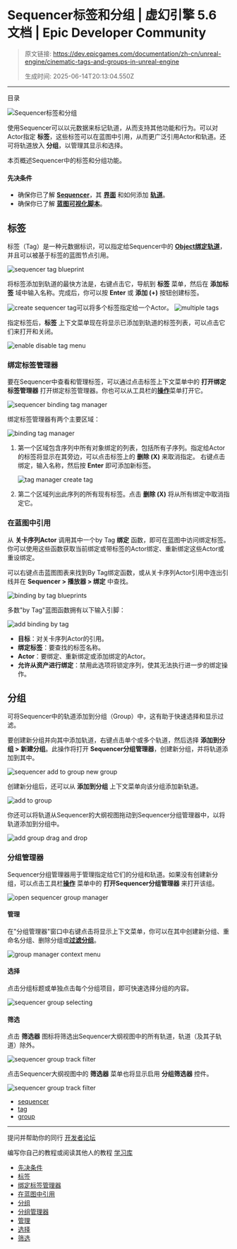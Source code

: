 # Sequencer标签和分组 | 虚幻引擎 5.6 文档 | Epic Developer Community

> 原文链接: https://dev.epicgames.com/documentation/zh-cn/unreal-engine/cinematic-tags-and-groups-in-unreal-engine
> 
> 生成时间: 2025-06-14T20:13:04.550Z

---

目录

![Sequencer标签和分组](https://dev.epicgames.com/community/api/documentation/image/c1b28fe2-a395-4ab3-9b36-22b688e4ce10?resizing_type=fill&width=1920&height=335)

使用Sequencer可以以元数据来标记轨道，从而支持其他功能和行为。可以对Actor指定 **标签**，这些标签可以在蓝图中引用，从而更广泛引用Actor和轨道。还可将轨道放入 **分组**，以管理其显示和选择。

本页概述Sequencer中的标签和分组功能。

#### 先决条件

-   确保你已了解 **[Sequencer](/documentation/zh-cn/unreal-engine/how-to-make-movies-in-unreal-engine)**，其 **[界面](/documentation/zh-cn/unreal-engine/sequencer-cinematic-editor-unreal-engine)** 和如何添加 **[轨道](/documentation/zh-cn/unreal-engine/sequencer-track-list-in-unreal-engine)**。
-   确保你已了解 **[蓝图可视化脚本](/documentation/zh-cn/unreal-engine/blueprints-visual-scripting-in-unreal-engine)**。

## 标签

标签（Tag）是一种元数据标识，可以指定给Sequencer中的 **[Object绑定轨道](/documentation/zh-cn/unreal-engine/cinematic-actor-tracks-in-unreal-engine)**，并且可以被基于标签的蓝图节点引用。

![sequencer tag blueprint](https://d1iv7db44yhgxn.cloudfront.net/documentation/images/d2cbeca9-0dd1-4023-a443-63b599f0ed0d/tagoverview.png)

将标签添加到轨道的最快方法是，右键点击它，导航到 **标签** 菜单，然后在 **添加标签** 域中输入名称。完成后，你可以按 **Enter** 或 **添加 (+)** 按钮创建标签。

![create sequencer tag](https://d1iv7db44yhgxn.cloudfront.net/documentation/images/eff24db4-b37f-4684-a9a4-69e39dcd6edb/createtag.png)可以将多个标签指定给一个Actor。 ![multiple tags](https://d1iv7db44yhgxn.cloudfront.net/documentation/images/c102fc6f-aded-4442-8478-a64e93c59d99/twotags.png) 

指定标签后，**标签** 上下文菜单现在将显示已添加到轨道的标签列表，可以点击它们来打开和关闭。

![enable disable tag menu](https://d1iv7db44yhgxn.cloudfront.net/documentation/images/e254584c-993e-4643-a88a-b58fdc05c571/toggletags.gif)

### 绑定标签管理器

要在Sequencer中查看和管理标签，可以通过点击标签上下文菜单中的 **打开绑定标签管理器** 打开绑定标签管理器。你也可以从工具栏的[**操作**](/documentation/zh-cn/unreal-engine/cinematic-tags-and-groups-in-unreal-engine#%E6%93%8D%E4%BD%9C)菜单打开它。

![sequencer binding tag manager](https://d1iv7db44yhgxn.cloudfront.net/documentation/images/1a278bdf-9caa-4327-b759-c576186d8684/opentagmanager.png)

绑定标签管理器有两个主要区域：

![binding tag manager](https://d1iv7db44yhgxn.cloudfront.net/documentation/images/9e8d403c-85f4-4d0e-944c-7841adadfda8/tagmanager.png)

1.  第一个区域包含序列中所有对象绑定的列表，包括所有子序列。指定给Actor的标签将显示在其旁边，可以点击标签上的 **删除 (X)** 来取消指定。 右键点击绑定，输入名称，然后按 **Enter** 即可添加新标签。
    
    ![tag manager create tag](https://d1iv7db44yhgxn.cloudfront.net/documentation/images/67eb0feb-5dad-47cc-8a3c-d6a342b28832/createtag2.png)
    
2.  第二个区域列出此序列的所有现有标签。点击 **删除 (X)** 将从所有绑定中取消指定它。

### 在蓝图中引用

从 **关卡序列Actor** 调用其中一个by Tag **绑定** 函数，即可在蓝图中访问绑定标签。你可以使用这些函数获取当前绑定或带标签的Actor绑定、重新绑定这些Actor或重设绑定。

可以右键点击蓝图图表来找到By Tag绑定函数，或从关卡序列Actor引用中连出引线并在 **Sequencer > 播放器 > 绑定** 中查找。

![binding by tag blueprints](https://d1iv7db44yhgxn.cloudfront.net/documentation/images/9c372cfc-3831-4edb-a448-9cd6a5deab24/bindingtagnodes.png)

多数"by Tag"蓝图函数拥有以下输入引脚：

![add binding by tag](https://d1iv7db44yhgxn.cloudfront.net/documentation/images/950f0876-d3d9-4e65-965b-a5096c1f3f89/examplebp.png)

-   **目标**：对关卡序列Actor的引用。
-   **绑定标签**：要查找的标签名称。
-   **Actor**：要绑定、重新绑定或添加绑定的Actor。
-   **允许从资产进行绑定**：禁用此选项将锁定序列，使其无法执行进一步的绑定操作。

## 分组

可将Sequencer中的轨道添加到分组（Group）中，这有助于快速选择和显示过滤。

要创建新分组并向其中添加轨道，右键点击单个或多个轨道，然后选择 **添加到分组 > 新建分组**。此操作将打开 **Sequencer分组管理器**，创建新分组，并将轨道添加到其中。

![sequencer add to group new group](https://d1iv7db44yhgxn.cloudfront.net/documentation/images/2c70d20c-9c66-4622-9ed0-2269465fc181/newgroup.png)

创建新分组后，还可以从 **添加到分组** 上下文菜单向该分组添加新轨道。

![add to group](https://d1iv7db44yhgxn.cloudfront.net/documentation/images/deb8a460-c1e7-4a41-990e-d3ddfad3f7f2/addgroup2.png)

你还可以将轨道从Sequencer的大纲视图拖动到Sequencer分组管理器中，以将轨道添加到分组中。

![add group drag and drop](https://d1iv7db44yhgxn.cloudfront.net/documentation/images/a8e0409b-633a-4779-a663-51d0d76e00c1/addgroup.gif)

### 分组管理器

Sequencer分组管理器用于管理指定给它们的分组和轨道。如果没有创建新分组，可以点击工具栏[**操作**](/documentation/zh-cn/unreal-engine/cinematic-tags-and-groups-in-unreal-engine#actions) 菜单中的 **打开Sequencer分组管理器** 来打开该组。

![open sequencer group manager](https://d1iv7db44yhgxn.cloudfront.net/documentation/images/f4866810-998f-4dc4-90dd-795ee26db4a7/opengroup.png)

#### 管理

在"分组管理器"窗口中右键点击将显示上下文菜单，你可以在其中创建新分组、重命名分组、删除分组或[**过滤分组**](/documentation/zh-cn/unreal-engine/cinematic-tags-and-groups-in-unreal-engine#filtering)。

![group manager context menu](https://d1iv7db44yhgxn.cloudfront.net/documentation/images/bb9e964d-4335-4be9-bcd1-82506f54d08d/groupcontext.png)

#### 选择

点击分组标题或单独点击每个分组项目，即可快速选择分组的内容。

![sequencer group selecting](https://d1iv7db44yhgxn.cloudfront.net/documentation/images/3bffdbd1-ceec-4f85-aa55-53d88bba23c6/selectgrouptracks.gif)

#### 筛选

点击 **筛选器** 图标将筛选出Sequencer大纲视图中的所有轨道，轨道（及其子轨道）除外。

![sequencer group track filter](https://d1iv7db44yhgxn.cloudfront.net/documentation/images/77e6f525-44e0-4931-a1e8-5ec7c2cf19cf/filter1.png)

点击Sequencer大纲视图中的 **筛选器** 菜单也将显示启用 **分组筛选器** 控件。

![sequencer group track filter](https://d1iv7db44yhgxn.cloudfront.net/documentation/images/fa322cac-2a2c-43b3-b58b-bd71dcf149f2/filtermenu.png)

-   [sequencer](https://dev.epicgames.com/community/search?query=sequencer)
-   [tag](https://dev.epicgames.com/community/search?query=tag)
-   [group](https://dev.epicgames.com/community/search?query=group)

* * *

提问并帮助你的同行 [开发者论坛](https://forums.unrealengine.com/categories?tag=unreal-engine)

编写你自己的教程或阅读其他人的教程 [学习库](https://dev.epicgames.com/community/unreal-engine/learning)

-   [先决条件](/documentation/zh-cn/unreal-engine/cinematic-tags-and-groups-in-unreal-engine#%E5%85%88%E5%86%B3%E6%9D%A1%E4%BB%B6)
-   [标签](/documentation/zh-cn/unreal-engine/cinematic-tags-and-groups-in-unreal-engine#%E6%A0%87%E7%AD%BE)
-   [绑定标签管理器](/documentation/zh-cn/unreal-engine/cinematic-tags-and-groups-in-unreal-engine#%E7%BB%91%E5%AE%9A%E6%A0%87%E7%AD%BE%E7%AE%A1%E7%90%86%E5%99%A8)
-   [在蓝图中引用](/documentation/zh-cn/unreal-engine/cinematic-tags-and-groups-in-unreal-engine#%E5%9C%A8%E8%93%9D%E5%9B%BE%E4%B8%AD%E5%BC%95%E7%94%A8)
-   [分组](/documentation/zh-cn/unreal-engine/cinematic-tags-and-groups-in-unreal-engine#%E5%88%86%E7%BB%84)
-   [分组管理器](/documentation/zh-cn/unreal-engine/cinematic-tags-and-groups-in-unreal-engine#%E5%88%86%E7%BB%84%E7%AE%A1%E7%90%86%E5%99%A8)
-   [管理](/documentation/zh-cn/unreal-engine/cinematic-tags-and-groups-in-unreal-engine#%E7%AE%A1%E7%90%86)
-   [选择](/documentation/zh-cn/unreal-engine/cinematic-tags-and-groups-in-unreal-engine#%E9%80%89%E6%8B%A9)
-   [筛选](/documentation/zh-cn/unreal-engine/cinematic-tags-and-groups-in-unreal-engine#%E7%AD%9B%E9%80%89)